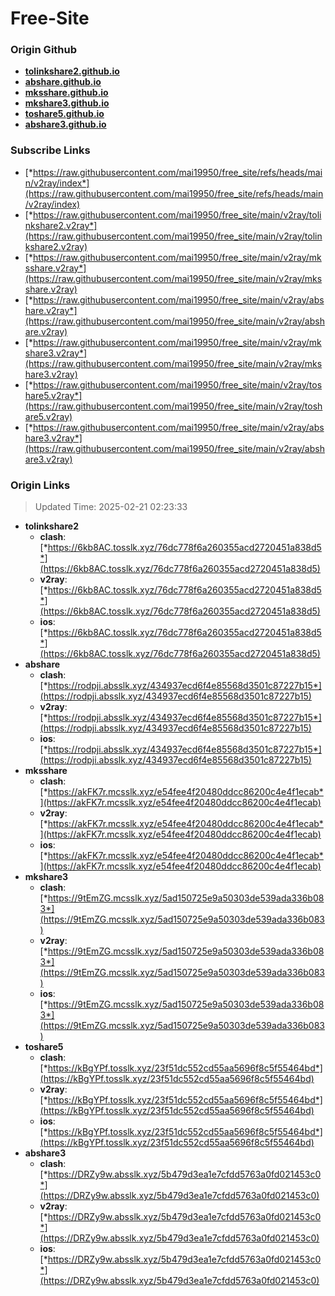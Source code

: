 # Free-Site

### Origin Github

- [**tolinkshare2.github.io**](https://github.com/tolinkshare2/tolinkshare2.github.io)
- [**abshare.github.io**](https://github.com/abshare/abshare.github.io)
- [**mksshare.github.io**](https://github.com/mksshare/mksshare.github.io)
- [**mkshare3.github.io**](https://github.com/mkshare3/mkshare3.github.io)
- [**toshare5.github.io**](https://github.com/toshare5/toshare5.github.io)
- [**abshare3.github.io**](https://github.com/abshare3/abshare3.github.io)

### Subscribe Links

- [*https://raw.githubusercontent.com/mai19950/free_site/refs/heads/main/v2ray/index*](https://raw.githubusercontent.com/mai19950/free_site/refs/heads/main/v2ray/index)
- [*https://raw.githubusercontent.com/mai19950/free_site/main/v2ray/tolinkshare2.v2ray*](https://raw.githubusercontent.com/mai19950/free_site/main/v2ray/tolinkshare2.v2ray)
- [*https://raw.githubusercontent.com/mai19950/free_site/main/v2ray/mksshare.v2ray*](https://raw.githubusercontent.com/mai19950/free_site/main/v2ray/mksshare.v2ray)
- [*https://raw.githubusercontent.com/mai19950/free_site/main/v2ray/abshare.v2ray*](https://raw.githubusercontent.com/mai19950/free_site/main/v2ray/abshare.v2ray)
- [*https://raw.githubusercontent.com/mai19950/free_site/main/v2ray/mkshare3.v2ray*](https://raw.githubusercontent.com/mai19950/free_site/main/v2ray/mkshare3.v2ray)
- [*https://raw.githubusercontent.com/mai19950/free_site/main/v2ray/toshare5.v2ray*](https://raw.githubusercontent.com/mai19950/free_site/main/v2ray/toshare5.v2ray)
- [*https://raw.githubusercontent.com/mai19950/free_site/main/v2ray/abshare3.v2ray*](https://raw.githubusercontent.com/mai19950/free_site/main/v2ray/abshare3.v2ray)

### Origin Links

> Updated Time: 2025-02-21 02:23:33

- **tolinkshare2**
  - **clash**: [*https://6kb8AC.tosslk.xyz/76dc778f6a260355acd2720451a838d5*](https://6kb8AC.tosslk.xyz/76dc778f6a260355acd2720451a838d5)
  - **v2ray**: [*https://6kb8AC.tosslk.xyz/76dc778f6a260355acd2720451a838d5*](https://6kb8AC.tosslk.xyz/76dc778f6a260355acd2720451a838d5)
  - **ios**: [*https://6kb8AC.tosslk.xyz/76dc778f6a260355acd2720451a838d5*](https://6kb8AC.tosslk.xyz/76dc778f6a260355acd2720451a838d5)
- **abshare**
  - **clash**: [*https://rodpji.absslk.xyz/434937ecd6f4e85568d3501c87227b15*](https://rodpji.absslk.xyz/434937ecd6f4e85568d3501c87227b15)
  - **v2ray**: [*https://rodpji.absslk.xyz/434937ecd6f4e85568d3501c87227b15*](https://rodpji.absslk.xyz/434937ecd6f4e85568d3501c87227b15)
  - **ios**: [*https://rodpji.absslk.xyz/434937ecd6f4e85568d3501c87227b15*](https://rodpji.absslk.xyz/434937ecd6f4e85568d3501c87227b15)
- **mksshare**
  - **clash**: [*https://akFK7r.mcsslk.xyz/e54fee4f20480ddcc86200c4e4f1ecab*](https://akFK7r.mcsslk.xyz/e54fee4f20480ddcc86200c4e4f1ecab)
  - **v2ray**: [*https://akFK7r.mcsslk.xyz/e54fee4f20480ddcc86200c4e4f1ecab*](https://akFK7r.mcsslk.xyz/e54fee4f20480ddcc86200c4e4f1ecab)
  - **ios**: [*https://akFK7r.mcsslk.xyz/e54fee4f20480ddcc86200c4e4f1ecab*](https://akFK7r.mcsslk.xyz/e54fee4f20480ddcc86200c4e4f1ecab)
- **mkshare3**
  - **clash**: [*https://9tEmZG.mcsslk.xyz/5ad150725e9a50303de539ada336b083*](https://9tEmZG.mcsslk.xyz/5ad150725e9a50303de539ada336b083)
  - **v2ray**: [*https://9tEmZG.mcsslk.xyz/5ad150725e9a50303de539ada336b083*](https://9tEmZG.mcsslk.xyz/5ad150725e9a50303de539ada336b083)
  - **ios**: [*https://9tEmZG.mcsslk.xyz/5ad150725e9a50303de539ada336b083*](https://9tEmZG.mcsslk.xyz/5ad150725e9a50303de539ada336b083)
- **toshare5**
  - **clash**: [*https://kBgYPf.tosslk.xyz/23f51dc552cd55aa5696f8c5f55464bd*](https://kBgYPf.tosslk.xyz/23f51dc552cd55aa5696f8c5f55464bd)
  - **v2ray**: [*https://kBgYPf.tosslk.xyz/23f51dc552cd55aa5696f8c5f55464bd*](https://kBgYPf.tosslk.xyz/23f51dc552cd55aa5696f8c5f55464bd)
  - **ios**: [*https://kBgYPf.tosslk.xyz/23f51dc552cd55aa5696f8c5f55464bd*](https://kBgYPf.tosslk.xyz/23f51dc552cd55aa5696f8c5f55464bd)
- **abshare3**
  - **clash**: [*https://DRZy9w.absslk.xyz/5b479d3ea1e7cfdd5763a0fd021453c0*](https://DRZy9w.absslk.xyz/5b479d3ea1e7cfdd5763a0fd021453c0)
  - **v2ray**: [*https://DRZy9w.absslk.xyz/5b479d3ea1e7cfdd5763a0fd021453c0*](https://DRZy9w.absslk.xyz/5b479d3ea1e7cfdd5763a0fd021453c0)
  - **ios**: [*https://DRZy9w.absslk.xyz/5b479d3ea1e7cfdd5763a0fd021453c0*](https://DRZy9w.absslk.xyz/5b479d3ea1e7cfdd5763a0fd021453c0)
